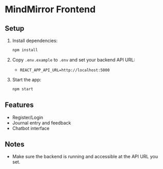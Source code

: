 # MindMirror Frontend

## Setup

1. Install dependencies:
   ```bash
   npm install
   ```
2. Copy `.env.example` to `.env` and set your backend API URL:
   - `REACT_APP_API_URL=http://localhost:5000`

3. Start the app:
   ```bash
   npm start
   ```

## Features
- Register/Login
- Journal entry and feedback
- Chatbot interface

## Notes
- Make sure the backend is running and accessible at the API URL you set. 